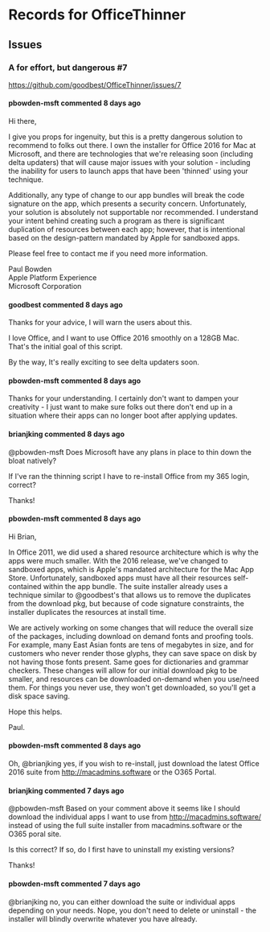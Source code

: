 # Records for OfficeThinner

## Issues

### A for effort, but dangerous #7

https://github.com/goodbest/OfficeThinner/issues/7

#### pbowden-msft commented 8 days ago

Hi there,

I give you props for ingenuity, but this is a pretty dangerous solution to recommend to folks out there. I own the installer for Office 2016 for Mac at Microsoft, and there are technologies that we're releasing soon (including delta updaters) that will cause major issues with your solution - including the inability for users to launch apps that have been 'thinned' using your technique.

Additionally, any type of change to our app bundles will break the code signature on the app, which presents a security concern. Unfortunately, your solution is absolutely not supportable nor recommended.
I understand your intent behind creating such a program as there is significant duplication of resources between each app; however, that is intentional based on the design-pattern mandated by Apple for sandboxed apps.

Please feel free to contact me if you need more information.

Paul Bowden  
Apple Platform Experience  
Microsoft Corporation  

#### goodbest commented 8 days ago

Thanks for your advice, I will warn the users about this.

I love Office, and I want to use Office 2016 smoothly on a 128GB Mac.  
That's the initial goal of this script.

By the way, It's really exciting to see delta updaters soon.

#### pbowden-msft commented 8 days ago

Thanks for your understanding. I certainly don't want to dampen your creativity - I just want to make sure folks out there don't end up in a situation where their apps can no longer boot after applying updates.

#### brianjking commented 8 days ago

@pbowden-msft Does Microsoft have any plans in place to thin down the bloat natively?

If I've ran the thinning script I have to re-install Office from my 365 login, correct?

Thanks!

#### pbowden-msft commented 8 days ago

Hi Brian,

In Office 2011, we did used a shared resource architecture which is why the apps were much smaller. With the 2016 release, we've changed to sandboxed apps, which is Apple's mandated architecture for the Mac App Store. Unfortunately, sandboxed apps must have all their resources self-contained within the app bundle. The suite installer already uses a technique similar to @goodbest's that allows us to remove the duplicates from the download pkg, but because of code signature constraints, the installer duplicates the resources at install time.

We are actively working on some changes that will reduce the overall size of the packages, including download on demand fonts and proofing tools. For example, many East Asian fonts are tens of megabytes in size, and for customers who never render those glyphs, they can save space on disk by not having those fonts present. Same goes for dictionaries and grammar checkers. These changes will allow for our initial download pkg to be smaller, and resources can be downloaded on-demand when you use/need them. For things you never use, they won't get downloaded, so you'll get a disk space saving.

Hope this helps.

Paul.

#### pbowden-msft commented 8 days ago

Oh, @brianjking yes, if you wish to re-install, just download the latest Office 2016 suite from http://macadmins.software or the O365 Portal.

#### brianjking commented 7 days ago

@pbowden-msft Based on your comment above it seems like I should download the individual apps I want to use from http://macadmins.software/ instead of using the full suite installer from macadmins.software or the O365 poral site.

Is this correct? If so, do I first have to uninstall my existing versions?

Thanks!

#### pbowden-msft commented 7 days ago

@brianjking no, you can either download the suite or individual apps depending on your needs. Nope, you don't need to delete or uninstall - the installer will blindly overwrite whatever you have already.
